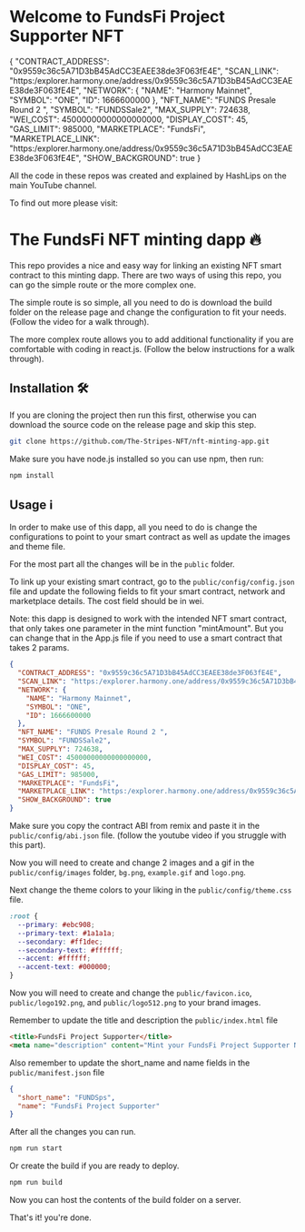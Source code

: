 # Welcome to FundsFi Project Supporter NFT

{
  "CONTRACT_ADDRESS": "0x9559c36c5A71D3bB45AdCC3EAEE38de3F063fE4E", 
  "SCAN_LINK": "https:/explorer.harmony.one/address/0x9559c36c5A71D3bB45AdCC3EAEE38de3F063fE4E",
  "NETWORK": {
    "NAME": "Harmony Mainnet",
    "SYMBOL": "ONE",
    "ID": 1666600000
  },
  "NFT_NAME": "FUNDS Presale Round 2 ",
  "SYMBOL": "FUNDSSale2",
  "MAX_SUPPLY": 724638,
  "WEI_COST": 45000000000000000000,
  "DISPLAY_COST": 45,
  "GAS_LIMIT": 985000,
  "MARKETPLACE": "FundsFi",
  "MARKETPLACE_LINK": "https:/explorer.harmony.one/address/0x9559c36c5A71D3bB45AdCC3EAEE38de3F063fE4E",
  "SHOW_BACKGROUND": true
}



All the code in these repos was created and explained by HashLips on the main YouTube channel.

To find out more please visit:

# The FundsFi NFT minting dapp 🔥

This repo provides a nice and easy way for linking an existing NFT smart contract to this minting dapp. There are two ways of using this repo, you can go the simple route or the more complex one.

The simple route is so simple, all you need to do is download the build folder on the release page and change the configuration to fit your needs. (Follow the video for a walk through).

The more complex route allows you to add additional functionality if you are comfortable with coding in react.js. (Follow the below instructions for a walk through).

## Installation 🛠️

If you are cloning the project then run this first, otherwise you can download the source code on the release page and skip this step.

```sh
git clone https://github.com/The-Stripes-NFT/nft-minting-app.git
```

Make sure you have node.js installed so you can use npm, then run:

```sh
npm install
```

## Usage ℹ️

In order to make use of this dapp, all you need to do is change the configurations to point to your smart contract as well as update the images and theme file.

For the most part all the changes will be in the `public` folder.

To link up your existing smart contract, go to the `public/config/config.json` file and update the following fields to fit your smart contract, network and marketplace details. The cost field should be in wei.

Note: this dapp is designed to work with the intended NFT smart contract, that only takes one parameter in the mint function "mintAmount". But you can change that in the App.js file if you need to use a smart contract that takes 2 params.

```json
{
  "CONTRACT_ADDRESS": "0x9559c36c5A71D3bB45AdCC3EAEE38de3F063fE4E", 
  "SCAN_LINK": "https:/explorer.harmony.one/address/0x9559c36c5A71D3bB45AdCC3EAEE38de3F063fE4E",
  "NETWORK": {
    "NAME": "Harmony Mainnet",
    "SYMBOL": "ONE",
    "ID": 1666600000
  },
  "NFT_NAME": "FUNDS Presale Round 2 ",
  "SYMBOL": "FUNDSSale2",
  "MAX_SUPPLY": 724638,
  "WEI_COST": 45000000000000000000,
  "DISPLAY_COST": 45,
  "GAS_LIMIT": 985000,
  "MARKETPLACE": "FundsFi",
  "MARKETPLACE_LINK": "https:/explorer.harmony.one/address/0x9559c36c5A71D3bB45AdCC3EAEE38de3F063fE4E",
  "SHOW_BACKGROUND": true
}

```

Make sure you copy the contract ABI from remix and paste it in the `public/config/abi.json` file.
(follow the youtube video if you struggle with this part).

Now you will need to create and change 2 images and a gif in the `public/config/images` folder, `bg.png`, `example.gif` and `logo.png`.

Next change the theme colors to your liking in the `public/config/theme.css` file.

```css
:root {
  --primary: #ebc908;
  --primary-text: #1a1a1a;
  --secondary: #ff1dec;
  --secondary-text: #ffffff;
  --accent: #ffffff;
  --accent-text: #000000;
}
```

Now you will need to create and change the `public/favicon.ico`, `public/logo192.png`, and
`public/logo512.png` to your brand images.

Remember to update the title and description the `public/index.html` file

```html
<title>FundsFi Project Supporter</title>
<meta name="description" content="Mint your FundsFi Project Supporter NFT" />
```

Also remember to update the short_name and name fields in the `public/manifest.json` file

```json
{
  "short_name": "FUNDSps",
  "name": "FundsFi Project Supporter"
}
```

After all the changes you can run.

```sh
npm run start
```

Or create the build if you are ready to deploy.

```sh
npm run build
```

Now you can host the contents of the build folder on a server.

That's it! you're done.


